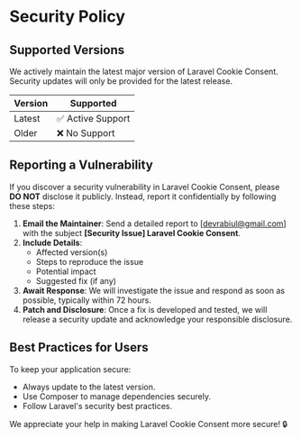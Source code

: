 # Security Policy

## Supported Versions
We actively maintain the latest major version of Laravel Cookie Consent. Security updates will only be provided for the latest release.

| Version | Supported          |
|---------|------------------|
| Latest  | ✅ Active Support |
| Older   | ❌ No Support    |

## Reporting a Vulnerability
If you discover a security vulnerability in Laravel Cookie Consent, please **DO NOT** disclose it publicly. Instead, report it confidentially by following these steps:

1. **Email the Maintainer**: Send a detailed report to [devrabiul@gmail.com] with the subject **[Security Issue] Laravel Cookie Consent**.
2. **Include Details**:
   - Affected version(s)
   - Steps to reproduce the issue
   - Potential impact
   - Suggested fix (if any)
3. **Await Response**: We will investigate the issue and respond as soon as possible, typically within 72 hours.
4. **Patch and Disclosure**: Once a fix is developed and tested, we will release a security update and acknowledge your responsible disclosure.

## Best Practices for Users
To keep your application secure:
- Always update to the latest version.
- Use Composer to manage dependencies securely.
- Follow Laravel's security best practices.

We appreciate your help in making Laravel Cookie Consent more secure! 🔒
